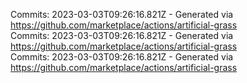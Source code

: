 Commits: 2023-03-03T09:26:16.821Z - Generated via https://github.com/marketplace/actions/artificial-grass
<br>
Commits: 2023-03-03T09:26:16.821Z - Generated via https://github.com/marketplace/actions/artificial-grass
<br>
Commits: 2023-03-03T09:26:16.821Z - Generated via https://github.com/marketplace/actions/artificial-grass
<br>
